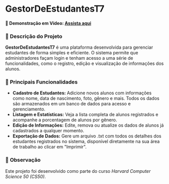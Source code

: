 # GestorDeEstudantesT7

#### 🎥 **Demonstração em Vídeo:** [Assista aqui](<https://youtu.be/BF5N0Ol5o2I>)

### 📘 **Descrição do Projeto**
**GestorDeEstudantesT7** é uma plataforma desenvolvida para gerenciar estudantes de forma simples e eficiente. O sistema permite que administradores façam login e tenham acesso a uma série de funcionalidades, como o registro, edição e visualização de informações dos alunos.

### 🚀 **Principais Funcionalidades**
- **Cadastro de Estudantes:** Adicione novos alunos com informações como nome, data de nascimento, foto, gênero e mais. Todos os dados são armazenados em um banco de dados para acesso e gerenciamento.
- **Listagem e Estatísticas:** Veja a lista completa de alunos registrados e acompanhe a porcentagem de alunos por gênero.
- **Edição de Informações:** Edite, remova ou atualize os dados de alunos já cadastrados a qualquer momento.
- **Exportação de Dados:** Gere um arquivo .txt com todos os detalhes dos estudantes registrados no sistema, disponível diretamente na sua área de trabalho ao clicar em "Imprimir".

### 📝 **Observação**
Este projeto foi desenvolvido como parte do curso *Harvard Computer Science 50 (CS50)*.
